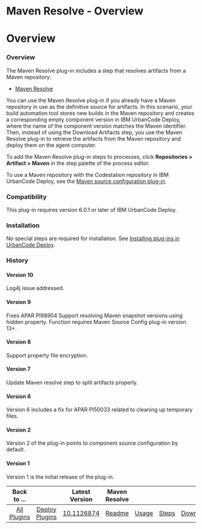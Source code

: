 
Maven Resolve - Overview
========================

# Overview


### Overview



The Maven Resolve plug-in includes a step that resolves artifacts from a Maven repository:

* [Maven Resolve](#maven_resolve "Maven Resolve")

You can use the Maven Resolve plug-in if you already have a Maven repository in use as the definitive source for artifacts. In this scenario, your build automation tool stores new builds in the Maven repository and creates a corresponding empty component version in IBM UrbanCode Deploy, where the name of the component version matches the Maven identifier. Then, instead of using the Download Artifacts step, you use the Maven Resolve plug-in to retrieve the artifacts from the Maven repository and deploy them on the agent computer.

To add the Maven Resolve plug-in steps to processes, click **Repositories > Artifact > Maven** in the step palette of the process editor.

To use a Maven repository with the Codestation repository in IBM UrbanCode Deploy, see the [Maven source configuration plug-in](https://urbancode.github.io/IBM-UCx-PLUGIN-DOCS/UCD/MavenSourceConfig/).

### Compatibility

This plug-in requires version 6.0.1 or later of IBM UrbanCode Deploy.

### Installation

No special steps are required for installation. See [Installing plug-ins in UrbanCode Deploy](https://community.ibm.com/community/user/wasdevops/blogs/laurel-dickson-bull1/2022/06/13/install-plugins "Installing plug-ins in UrbanCode Deploy").

### History

#### Version 10

Log4j issue addressed.

#### Version 9

Fixes APAR PI98904 Support resolving Maven snapshot versions using hidden property. Function requires Maven Source Config plug-in version 13+.

#### Version 8

Support property file encryption.

#### Version 7

Update Maven resolve step to split artifacts properly.

#### Version 6

Version 6 includes a fix for APAR PI50033 related to cleaning up temporary files.

#### Version 2

Version 2 of the plug-in points to component source configuration by default.

#### Version 1

Version 1 is the initial release of the plug-in.


|Back to ...||Latest Version|Maven Resolve ||||
| :---: | :---: | :---: | :---: | :---: | :---: | :---: |
|[All Plugins](../../index.md)|[Deploy Plugins](../README.md)|[10.1126874](https://raw.githubusercontent.com/UrbanCode/IBM-UCD-PLUGINS/main/files/Maven/ucd-Maven-10.1126874.zip)|[Readme](README.md)|[Usage](usage.md)|[Steps](steps.md)|[Downloads](downloads.md)|
